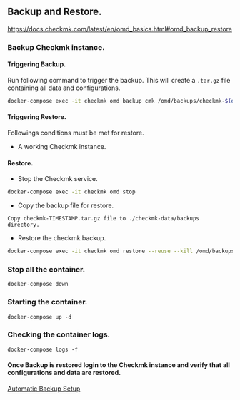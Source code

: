 ## Backup and Restore.
https://docs.checkmk.com/latest/en/omd_basics.html#omd_backup_restore

### Backup Checkmk instance.

#### Triggering Backup.
Run following command to trigger the backup.
This will create a `.tar.gz` file containing all data and configurations.
```bash
docker-compose exec -it checkmk omd backup cmk /omd/backups/checkmk-$(date "+%d%m%Y%H%M%S").tar.gz
```

#### Triggering Restore.
Followings conditions must be met for restore.
- A working Checkmk instance.

#### Restore.
- Stop the Checkmk service.
```bash
docker-compose exec -it checkmk omd stop
```

- Copy the backup file for restore.
```
Copy checkmk-TIMESTAMP.tar.gz file to ./checkmk-data/backups directory.
```

- Restore the checkmk backup.
```bash
docker-compose exec -it checkmk omd restore --reuse --kill /omd/backups/checkmk-TIMESTAMP.tar.gz
```

### Stop all the container.
```
docker-compose down
```

### Starting the container.
```
docker-compose up -d
```

### Checking the container logs.
```
docker-compose logs -f
```

#### Once Backup is restored login to the Checkmk instance and verify that all configurations and data are restored.

[Automatic Backup Setup](./automatic-backup/README.md)
